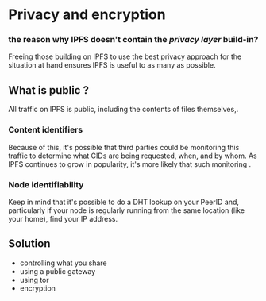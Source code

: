 # Privacy and encryption

### the reason why IPFS doesn't contain the ***privacy layer***  build-in?

Freeing those building on IPFS to use the best privacy approach for the  situation at hand ensures IPFS is useful to as many as possible.



## What is public ?

All traffic on IPFS is public, including the contents of files themselves,.

### Content identifiers

Because of this, it's possible that third parties could be monitoring this traffic to determine what CIDs are being requested, when, and by  whom. As IPFS continues to grow in popularity, it's more likely that  such monitoring .

### Node identifiability

Keep in mind that it's possible to do a DHT lookup on your PeerID and,  particularly if your node is regularly running from the same location  (like your home), find your IP address. 



## Solution

* controlling what you share
* using a public gateway
* using tor
* encryption